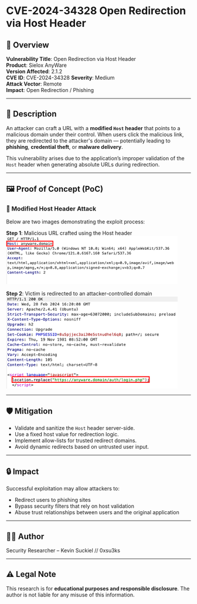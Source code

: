 
# CVE-2024-34328 Open Redirection via Host Header

## 📝 Overview

**Vulnerability Title**: Open Redirection via Host Header  
**Product**: Sielox AnyWare  
**Version Affected**: 2.1.2  
**CVE ID**: CVE-2024-34328
**Severity**: Medium  
**Attack Vector**: Remote  
**Impact**: Open Redirection / Phishing

---

## 🧨 Description

An attacker can craft a URL with a **modified `Host` header** that points to a malicious domain under their control. When users click the malicious link, they are redirected to the attacker's domain — potentially leading to **phishing**, **credential theft**, or **malware delivery**.

This vulnerability arises due to the application’s improper validation of the `Host` header when generating absolute URLs during redirection.

---

## 🖼️ Proof of Concept (PoC)

### 🔗 Modified Host Header Attack

Below are two images demonstrating the exploit process:

**Step 1**: Malicious URL crafted using the Host header  
![Modified Host Header Exploit](./img1.png)

**Step 2**: Victim is redirected to an attacker-controlled domain  
![Redirected to Attacker Site](./img2.png)

---

## 🛡️ Mitigation

- Validate and sanitize the `Host` header server-side.
- Use a fixed host value for redirection logic.
- Implement allow-lists for trusted redirect domains.
- Avoid dynamic redirects based on untrusted user input.

---

## 🔒 Impact

Successful exploitation may allow attackers to:
- Redirect users to phishing sites
- Bypass security filters that rely on host validation
- Abuse trust relationships between users and the original application

---

## 👨‍💻 Author

Security Researcher – Kevin Suckiel // 0xsu3ks

---

## ⚠️ Legal Note

This research is for **educational purposes and responsible disclosure**. The author is not liable for any misuse of this information.
